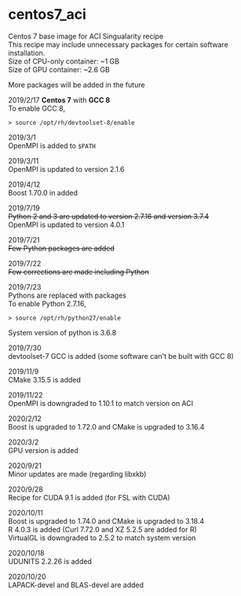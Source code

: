 # centos7_aci
Centos 7 base image for ACI Singualarity recipe  
This recipe may include unnecessary packages for certain software installation.  
Size of CPU-only container: ~1 GB  
Size of GPU container: ~2.6 GB

More packages will be added in the future

2019/2/17
**Centos 7** with **GCC 8**  
To enable GCC 8,  
```
> source /opt/rh/devtoolset-8/enable
```

2019/3/1  
OpenMPI is added to `$PATH`

2019/3/11  
OpenMPI is updated to version 2.1.6  

2019/4/12  
Boost 1.70.0 in added

2019/7/19  
~~Python 2 and 3 are updated to version 2.7.16 and version 3.7.4~~  
OpenMPI is updated to version 4.0.1

2019/7/21  
~~Few Python packages are added~~

2019/7/22  
~~Few corrections are made including Python~~

2019/7/23  
Pythons are replaced with packages  
To enable Python 2.7.16,  
```
> source /opt/rh/python27/enable
```  
System version of python is 3.6.8

2019/7/30  
devtoolset-7 GCC is added (some software can't be built with GCC 8)

2019/11/9  
CMake 3.15.5 is added

2019/11/22  
OpenMPI is downgraded to 1.10.1 to match version on ACI

2020/2/12  
Boost is upgraded to 1.72.0 and CMake is upgraded to 3.16.4

2020/3/2  
GPU version is added

2020/9/21  
Minor updates are made (regarding libxkb)

2020/9/28  
Recipe for CUDA 9.1 is added (for FSL with CUDA)

2020/10/11  
Boost is upgraded to 1.74.0 and CMake is upgraded to 3.18.4  
R 4.0.3 is added (Curl 7.72.0 and XZ 5.2.5 are added for R)  
VirtualGL is downgraded to 2.5.2 to match system version

2020/10/18  
UDUNITS 2.2.26 is added

2020/10/20  
LAPACK-devel and BLAS-devel are added

